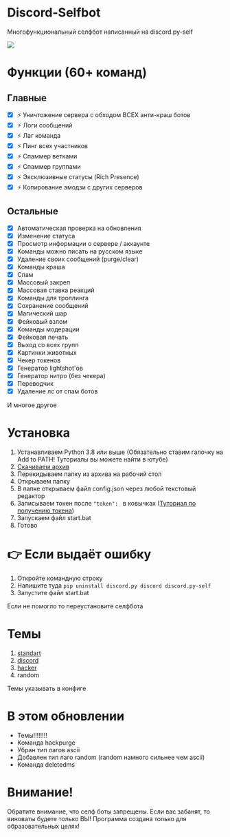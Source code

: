 # Discord-Selfbot
Многофункциональный селфбот написанный на discord.py-self

![](https://github.com/Its-LALOL/Discord-Selfbot/raw/main/cogs/screenshot.png)

# Функции (60+ команд)
## Главные
- [x] ⚡ Уничтожение сервера с обходом ВСЕХ анти-краш ботов
- [x] ⚡ Логи сообщений
- [x] ⚡ Лаг команда
- [x] ⚡ Пинг всех участников
- [x] ⚡ Спаммер ветками
- [x] ⚡ Спаммер группами
- [x] ⚡ Эксклюзивные статусы (Rich Presence)
- [x] ⚡ Копирование эмодзи с других серверов

## Остальные
- [x] Автоматическая проверка на обновления
- [x] Изменение статуса
- [x] Просмотр информации о сервере / аккаунте
- [x] Команды можно писать на русском языке
- [x] Удаление своих сообщений (purge/clear)
- [x] Команды краша
- [x] Спам
- [x] Массовый закреп
- [x] Массовая ставка реакций
- [x] Команды для троллинга
- [x] Сохранение сообщений
- [x] Магический шар
- [x] Фейковый взлом
- [x] Команды модерации
- [x] Фейковая печать
- [x] Выход со всех групп
- [x] Картинки животных
- [x] Чекер токенов
- [x] Генератор lightshot'ов
- [x] Генератор нитро (без чекера)
- [x] Переводчик
- [x] Удаление лс от спам ботов

И многое другое

# Установка
1. Устанавливаем Python 3.8 или выше (Обязательно ставим галочку на Add to PATH! Туториалы вы можете найти в ютубе)
2. [Скачиваем архив](https://github.com/Its-LALOL/Discord-Selfbot/archive/refs/heads/main.zip)
3. Перекидываем папку из архива на рабочий стол
4. Открываем папку
5. В папке открываем файл config.json через любой текстовый редактор
6. Записываем токен после `"token": ` в ковычках ([Туториал по получению токена](https://youtu.be/9eE39IGQNcs))
7. Запускаем файл start.bat
8. Готово

# 👉 Если выдаёт ошибку
1. Откройте командную строку
2. Напишите туда `pip uninstall discord.py discord discord.py-self`
3. Запустите файл start.bat

Если не помогло то переустановите селфбота

# Темы
1. [standart](https://github.com/Its-LALOL/Discord-Selfbot/raw/main/cogs/screenshot.png)
2. [discord](https://github.com/Its-LALOL/Discord-Selfbot/raw/main/cogs/screenshot3.png)
3. [hacker](https://github.com/Its-LALOL/Discord-Selfbot/raw/main/cogs/screenshot2.png)
4. random

Темы указывать в конфиге

# В этом обновлении
- Темы!!!!!!!!
- Команда hackpurge
- Убран тип лагов ascii
- Добавлен тип лаго random (random намного сильнее чем ascii)
- Команда deletedms

# Внимание!
Обратите внимание, что селф боты запрещены. Если вас забанят, то виноваты будете только ВЫ!
Программа создана только для образовательных целях!
